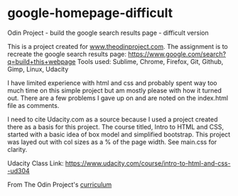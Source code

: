 # google-homepage-difficult
Odin Project - build the google search results page - difficult version

This is a project created for www.theodinproject.com. The assignment is to 
recreate the google search results page:
https://www.google.com/search?q=build+this+webpage 
Tools used:
Sublime, Chrome, Firefox, Git, Github, Gimp, Linux, Udacity 

I have limited experience with html and css and probably spent way too much time on this 
simple project but am mostly please with how it turned out. There are a few problems 
I gave up on and are noted on the index.html file as comments. 

I need to cite Udacity.com as a source because I used a project created there as a basis for
this project. The course titled, Intro to HTML and CSS, started with a basic idea of 
box model and simplified bootstrap. This project was layed out with col sizes as a % of the 
page width. See main.css for clarity.

Udacity Class Link:
https://www.udacity.com/course/intro-to-html-and-css--ud304

From The Odin Project's [curriculum](http://www.theodinproject.com/web-development-101/html-css)
